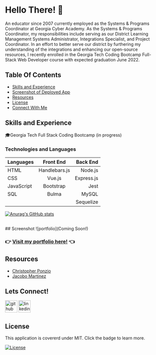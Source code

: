 # Hello There! 👋

An educator since 2007 currently employed as the Systems & Programs Coordinator at Georgia Cyber Academy. As the Systems & Programs Coordinator, my responsibilities include serving as our District Learning Management Systems Administrator, Integrations Specialist, and Project Coordinator.
In an effort to better serve our district by furthering my understanding of the integrations and enhancing our open-source resources, I recently enrolled in the Georgia Tech Coding Bootcamp Full-Stack Web Developer course with expected graduation June 2022.
 

## Table Of Contents 
 - [Skills and Experience](#skills-and-experience)
 - [Screenshot of Deployed App](#screenshot)
 - [Resources](#resources)
 - [License](#license)
 - [Connect With Me](#Lets-Connect)

## Skills and Experience

🎓Georgia Tech Full Stack Coding Bootcamp (in progress)

### Technologies and Languages

| Languages     | Front End     | Back End  |
| ------------- |:-------------:| ---------:|
| HTML          | Handlebars.js | Node.js   |
| CSS           | Vue.js        | Express.js|
| JavaScript    | Bootstrap     | Jest      |
| SQL           | Bulma         | MySQL     |
|               |               | Sequelize |


[![Anurag's GitHub stats](https://github-readme-stats.vercel.app/api?username=mblackwellgca&show_icons=true&theme=gruvbox)](https://github.com/anuraghazra/github-readme-stats)

<br>
## Screenshot
![portfolio](Coming Soon!)

<br>

### :point_right: [Visit my portfolio here!](https://github.com/mblackwellgca/Portfolio) :point_left:


## Resources
- [Christopher Ponzio](https://github.com/ChristopherPonzio)
- [Jacobo Martinez](https://github.com/cobidev)

## Lets Connect!

[<img src='https://cdn.jsdelivr.net/npm/simple-icons@3.0.1/icons/github.svg' alt='github' height='40'>](https://github.com/mblackwellgca)  [<img src='https://cdn.jsdelivr.net/npm/simple-icons@3.0.1/icons/linkedin.svg' alt='linkedin' height='40'>](www.linkedin.com/in/michelle-b-45b5a5224)

## License
 This application is covererd under MIT. Click the badge to learn more. 

 [![License](https://img.shields.io/badge/License-MIT-blueviolet.svg)](https://opensource.org/licenses/MIT)